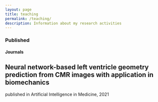 ```yaml
---
layout: page
title: teaching
permalink: /teaching/
description: Information about my research activities
---
```


### Published

#### Journals 

## <i class="fa fa-sticky-note" aria-hidden="true"></i>Neural network-based left ventricle geometry prediction from CMR images with application in biomechanics  
published in Artificial Intelligence in Medicine, 2021

